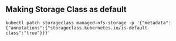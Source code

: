 ## Making Storage Class as default
```
kubectl patch storageclass managed-nfs-storage -p '{"metadata": {"annotations":{"storageclass.kubernetes.io/is-default-class":"true"}}}'
```
